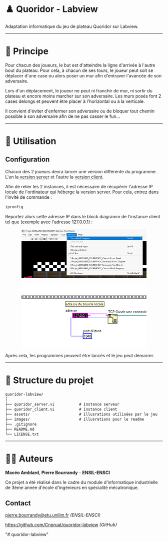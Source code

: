 # ♟️ Quoridor - Labview

Adaptation informatique du jeu de plateau Quoridor sur Labview. 

---

# 🎯 Principe

Pour chacun des joueurs, le but est d'atteindre la ligne d'arrivée à l'autre bout du plateau. Pour cela, à chacun de ses tours, le joueur peut soit se déplacer d'une case ou alors poser un mur afin d'entraver l'avancée de son adversaire. 

Lors d'un déplacement, le joueur ne peut ni franchir de mur, ni sortir du plateau et encore moins marcher sur son adversaire. Les murs posés font 2 cases delongs et peuvent être placer à l'horizontal ou à la verticale. 

Il convient d'éviter d'enfermer son adversaire ou de bloquer tout chemin possible à son adversaire afin de ne pas casser le fun... 

---

# 🏁 Utilisation

## Configuration
Chacun des 2 joueurs devra lancer une version différente du programme. L'un la [version server](/quoridor_server.viquoridor) et l'autre la [version client](/quoridor_client.vi). 

Afin de relier les 2 instances, il est nécessaire de récupérer l'adresse IP locale de l'ordinateur qui héberge la version server. Pour cela, entrez dans l'invité de commande : 

~~~bash
ipconfig
~~~

Reportez alors cette adresse IP dans le block diagramm de l'instance client tel que (exemple avec l'adresse 127.0.0.1) : 



<p align="center">
   <img src="images/block.png" alt="block diagram" width="400"/>
</p>

<p align="center">
   <img src="images/ip.png" alt="ip" width="400"/>
</p>

Après cela, les programmes peuvent être lancés et le jeu peut démarrer. 

---

# 📁 Structure du projet

```
quoridor-labview/
│
├── quoridor_server.vi           # Instance serveur
├── quoridor_client.vi           # Instance client  
├── assets/                      # Illusrations utilisées par le jeu
├── images/                      # Illusrations pour le readme
├── .gitignore
├── README.md
└── LICENSE.txt
```

---
# 👨‍🏭 Auteurs

**Macéo Amblard**, **Pierre Bourrandy** - **ENSIL-ENSCI**

Ce projet a été réalisé dans le cadre du module d'informatique industrielle de 3ème année d'école d'ingénieurs en spécialité mécatronique. 

## Contact 
pierre.bourrandy@etu.unilim.fr *(ENSIL-ENSCI)*

https://github.com/Cnpruat/quoridor-labview *(GitHub)*

"# quoridor-labview" 
